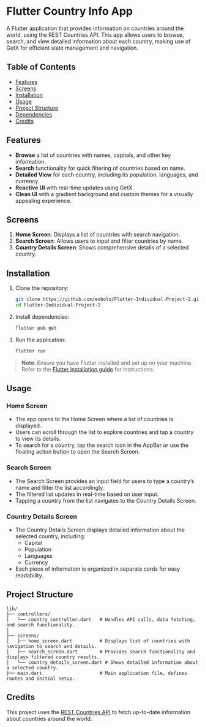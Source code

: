 # Flutter Country Info App

A Flutter application that provides information on countries around the world, using the REST Countries API. This app allows users to browse, search, and view detailed information about each country, making use of GetX for efficient state management and navigation.

## Table of Contents
- [Features](#features)
- [Screens](#screens)
- [Installation](#installation)
- [Usage](#usage)
- [Project Structure](#project-structure)
- [Dependencies](#dependencies)
- [Credits](#credits)

## Features
- **Browse** a list of countries with names, capitals, and other key information.
- **Search** functionality for quick filtering of countries based on name.
- **Detailed View** for each country, including its population, languages, and currency.
- **Reactive UI** with real-time updates using GetX.
- **Clean UI** with a gradient background and custom themes for a visually appealing experience.

## Screens
1. **Home Screen**: Displays a list of countries with search navigation.
2. **Search Screen**: Allows users to input and filter countries by name.
3. **Country Details Screen**: Shows comprehensive details of a selected country.

## Installation

1. Clone the repository:
    ```bash
    git clone https://github.com/eobolo/Flutter-Individual-Project-2.git
    cd Flutter-Individual-Project-2
    ```

2. Install dependencies:
    ```bash
    flutter pub get
    ```

3. Run the application:
    ```bash
    flutter run
    ```

> **Note**: Ensure you have Flutter installed and set up on your machine. Refer to the [Flutter installation guide](https://flutter.dev/docs/get-started/install) for instructions.

## Usage

### Home Screen
- The app opens to the Home Screen where a list of countries is displayed.
- Users can scroll through the list to explore countries and tap a country to view its details.
- To search for a country, tap the search icon in the AppBar or use the floating action button to open the Search Screen.

### Search Screen
- The Search Screen provides an input field for users to type a country’s name and filter the list accordingly.
- The filtered list updates in real-time based on user input.
- Tapping a country from the list navigates to the Country Details Screen.

### Country Details Screen
- The Country Details Screen displays detailed information about the selected country, including:
  - Capital
  - Population
  - Languages
  - Currency
- Each piece of information is organized in separate cards for easy readability.

## Project Structure

```plaintext
lib/
├── controllers/
│   └── country_controller.dart   # Handles API calls, data fetching, and search functionality.
|
├── screens/
│   ├── home_screen.dart          # Displays list of countries with navigation to search and details.
│   ├── search_screen.dart        # Provides search functionality and displays filtered country results.
│   └── country_details_screen.dart # Shows detailed information about a selected country.
├── main.dart                     # Main application file, defines routes and initial setup.
```
## Credits

This project uses the [REST Countries API](https://restcountries.com/) to fetch up-to-date information about countries around the world.
